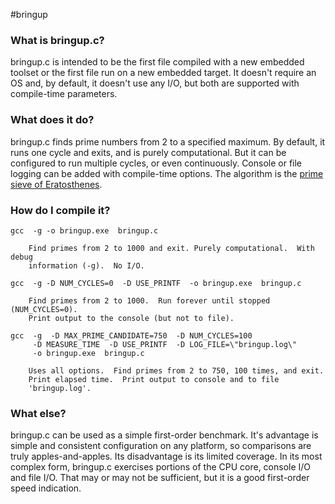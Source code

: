 #bringup


### What is bringup.c?
bringup.c is intended to be the first file compiled with a new embedded toolset
or the first file run on a new embedded target.  It doesn't require an OS and,
by default, it doesn't use any I/O, but both are supported with compile-time
parameters.

### What does it do?
bringup.c finds prime numbers from 2 to a specified maximum.  By default, it
runs one cycle and exits, and is purely computational.  But it can be 
configured to run multiple cycles, or even continuously.  Console or file 
logging can be added with compile-time options.  The algorithm is the 
[prime sieve of Eratosthenes](http://en.wikipedia.org/wiki/Sieve_of_eratosthenes).

### How do I compile it?

    gcc  -g -o bringup.exe  bringup.c

        Find primes from 2 to 1000 and exit. Purely computational.  With debug
        information (-g).  No I/O.
    
    gcc  -g -D NUM_CYCLES=0  -D USE_PRINTF  -o bringup.exe  bringup.c

        Find primes from 2 to 1000.  Run forever until stopped (NUM_CYCLES=0).  
        Print output to the console (but not to file).  
    
    gcc  -g  -D MAX_PRIME_CANDIDATE=750  -D NUM_CYCLES=100  
         -D MEASURE_TIME  -D USE_PRINTF  -D LOG_FILE=\"bringup.log\"
         -o bringup.exe  bringup.c

        Uses all options.  Find primes from 2 to 750, 100 times, and exit.  
        Print elapsed time.  Print output to console and to file 
        'bringup.log'.

### What else?
bringup.c can be used as a simple first-order benchmark.  It's advantage is
simple and consistent configuration on any platform, so comparisons are truly
apples-and-apples.  Its disadvantage is its limited coverage.  In its most
complex form, bringup.c exercises portions of the CPU core, console I/O and
file I/O.  That may or may not be sufficient, but it is a good first-order 
speed indication.

